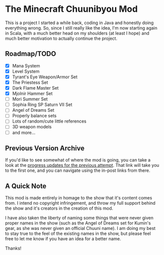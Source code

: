 # The Minecraft Chuunibyou Mod

This is a project I started a while back, coding in Java and honestly doing everything wrong. So, since I still really like the idea, I'm now starting again in Scala, with a much better head on my shoulders (at least I hope) and much better motivation to actually continue the project.

## Roadmap/TODO

- [x] Mana System
- [x] Level System
- [x] Tyrant's Eye Weapon/Armor Set
- [x] The Priestess Set
- [x] Dark Flame Master Set
- [x] Mjolnir Hammer Set
- [ ] Mori Summer Set
- [ ] Sophia Ring SP Saturn VII Set
- [ ] Angel of Dreams Set
- [ ] Properly balance sets
- [ ] Lots of random/cute little references
- [ ] 3D weapon models
- [ ] and more...

## Previous Version Archive

If you'd like to see somewhat of where the mod is going, you can take a look at the [progress updates for the previous attempt](http://imgur.com/a/uIeAe). That link will take you to the first one, and you can navigate using the in-post links from there.

## A Quick Note

This mod is made entirely in homage to the show that it's content comes from. I intend no copyright infringement, and throw my full support behind the show and it's creators in the creation of this mod.

I have also taken the liberty of naming some things that were never given proper names in the show (such as the Angel of Dreams set for Kumin's gear, as she was never given an official Chuuni name). I am doing my best to stay true to the feel of the existing names in the show, but please feel free to let me know if you have an idea for a better name.

Thanks!
